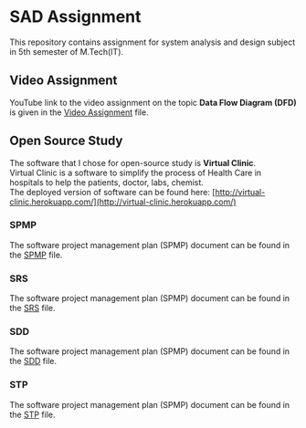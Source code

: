 # SAD Assignment
This repository contains assignment for system analysis and design subject in 5th semester of M.Tech(IT).

## Video Assignment
YouTube link to the video assignment on the topic **Data Flow Diagram (DFD)** is given in the [Video Assignment](./Video%20Assignment.md) file.

## Open Source Study
The software that I chose for open-source study is **Virtual Clinic**.    
Virtual Clinic is a software to simplify the process of Health Care in hospitals to help the patients, doctor, labs, chemist.   
The deployed version of software can be found here: [http://virtual-clinic.herokuapp.com/](http://virtual-clinic.herokuapp.com/)     

### SPMP
The software project management plan (SPMP) document can be found in the [SPMP](SPMP.pdf) file. 

### SRS
The software project management plan (SPMP) document can be found in the [SRS](SRS.pdf) file. 

### SDD
The software project management plan (SPMP) document can be found in the [SDD](SDD.pdf) file. 

### STP
The software project management plan (SPMP) document can be found in the [STP](STP.pdf) file. 


